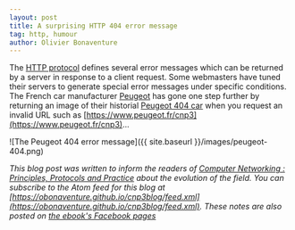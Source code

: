```yaml
---
layout: post
title: A surprising HTTP 404 error message
tag: http, humour
author: Olivier Bonaventure
---
```



The [HTTP protocol](https://www.computer-networking.info/2nd/html/protocols/http.html) defines several error messages which can be returned by a server in response to a client request. Some webmasters have tuned their servers to generate special error messages under specific conditions. The French car manufacturer [Peugeot](https://www.peugeot.fr) has gone one step further by returning an image of their historial [Peugeot 404 car](https://en.wikipedia.org/wiki/Peugeot_404) when you request an invalid URL such as [https://www.peugeot.fr/cnp3](https://www.peugeot.fr/cnp3)...

![The Peugeot 404 error message]({{ site.baseurl }}/images/peugeot-404.png)



*This blog post was written to inform the readers of [Computer Networking : Principles, Protocols and Practice](https://www.computer-networking.info) about the evolution of the field. You can subscribe to the Atom feed for this blog at [https://obonaventure.github.io/cnp3blog/feed.xml](https://obonaventure.github.io/cnp3blog/feed.xml). These notes are also posted on [the ebook's Facebook pages](https://www.facebook.com/Computer-Networking-Principles-Protocols-and-Practice-129951043755620/)*